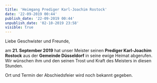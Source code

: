 ```yaml
---
title: 'Heimgang Prediger Karl-Joachim Rostock'
date: '22-09-2019 00:44'
publish_date: '22-09-2019 00:44'
unpublish_date: '02-10-2019 23:58'
visible: true
---
```


Liebe Geschwister und Freunde,

am **21. September 2019** hat unser Meister seinen **Prediger Karl-Joachim Rostock** aus der **Gemeinde Düsseldorf** in seine ewige Heimat abgerufen. Wir wünschen ihm und den seinen Trost und Kraft des Meisters in diesen Stunden.

Ort und Termin der Abschiedsfeier wird noch bekannt gegeben.